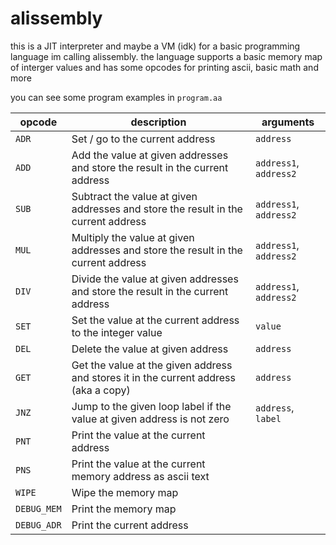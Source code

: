 # alissembly

this is a JIT interpreter and maybe a VM (idk) for a basic programming language im calling alissembly. the language supports a basic memory map of interger values and has some opcodes for printing ascii, basic math and more

you can see some program examples in `program.aa`

| opcode      | description                                                                          | arguments              |
| ----------- | ------------------------------------------------------------------------------------ | ---------------------- |
| `ADR`       | Set / go to the current address                                                      | `address`              |
| `ADD`       | Add the value at given addresses and store the result in the current address         | `address1`, `address2` |
| `SUB`       | Subtract the value at given addresses and store the result in the current address    | `address1`, `address2` |
| `MUL`       | Multiply the value at given addresses and store the result in the current address    | `address1`, `address2` |
| `DIV`       | Divide the value at given addresses and store the result in the current address      | `address1`, `address2` |
| `SET`       | Set the value at the current address to the integer value                            | `value`                |
| `DEL`       | Delete the value at given address                                                    | `address`              |
| `GET`       | Get the value at the given address and stores it in the current address (aka a copy) | `address`              |
| `JNZ`       | Jump to the given loop label if the value at given address is not zero               | `address`, `label`     |
| `PNT`       | Print the value at the current address                                               |                        |
| `PNS`       | Print the value at the current memory address as ascii text                          |                        |
| `WIPE`      | Wipe the memory map                                                                  |                        |
| `DEBUG_MEM` | Print the memory map                                                                 |                        |
| `DEBUG_ADR` | Print the current address                                                            |                        |
